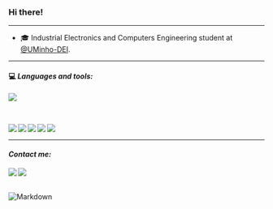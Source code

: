  ### Hi there!  
 ---

- 🎓 Industrial Electronics and Computers Engineering student at [@UMinho-DEI](https://www.dei.uminho.pt/).

---
#### 💻<em> **Languages and tools:** </em>

<p align="left">
    <img src="https://skillicons.dev/icons?i=c,cpp,html,css,js,nodejs,vscode,latex" />
</p>

<br>
<p>
    <img align="left" alt=" " width="px" src="https://img.shields.io/badge/OS-Linux-0b5394?logo=linux&logoColor=white"/>
    <img align="left" alt=" " width="px" src="https://img.shields.io/badge/OS-Windows-0b5394?logo=windows 10&logoColor=white"/>
    <img align="left" alt=" " width="px" src="https://img.shields.io/badge/μController-8051-dc4141?&logoColor=white"/>
    <img align="left" alt=" " width="px" src="https://img.shields.io/badge/μController-Arduino-dc4141?logo=Arduino&logoColor=white"/>
    <img align="left" alt=" " width="px" src="https://img.shields.io/badge/μController-Raspberry Pi-dc4141?logo=Raspberry Pi&logoColor=white"/>
</p>
<br>

---
#### <em> **Contact me:** </em>

<a href="mailto:jhoferreira02@gmail.com">
  <img align="left" src="https://img.shields.io/badge/Gmail-D14836?style=for-the-badge&logo=gmail&logoColor=white"/>
</a>

<a href="https://www.linkedin.com/in/jo%C3%A3o-ferreira-8baa01285/">
  <img align="left" src="https://img.shields.io/badge/Linkedin-0b5394?style=for-the-badge&logo=linkedin&logoColor=white"/>
</a>

<br> <br>

<img align="left" alt="Markdown" width="px" src="https://img.shields.io/badge/Made%20with-Markdown-1f425f.svg"/> 

<!---
JFUcayal/JFUcayal is a ✨ special ✨ repository because its `README.md` (this file) appears on your GitHub profile.
You can click the Preview link to take a look at your changes.
--->

